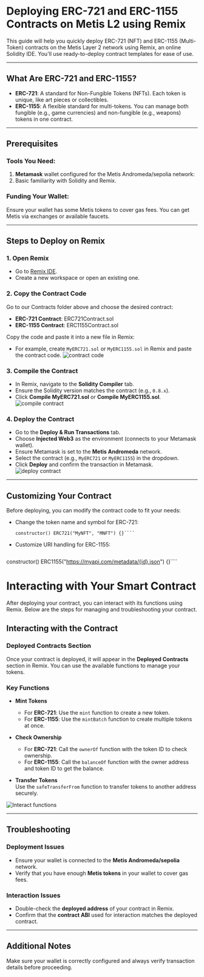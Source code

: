 # Deploying ERC-721 and ERC-1155 Contracts on Metis L2 using Remix

This guide will help you quickly deploy ERC-721 (NFT) and ERC-1155 (Multi-Token) contracts on the Metis Layer 2 network using Remix, an online Solidity IDE. You'll use ready-to-deploy contract templates for ease of use.

---

## What Are ERC-721 and ERC-1155?

- **ERC-721**: A standard for Non-Fungible Tokens (NFTs). Each token is unique, like art pieces or collectibles.
- **ERC-1155**: A flexible standard for multi-tokens. You can manage both fungible (e.g., game currencies) and non-fungible (e.g., weapons) tokens in one contract.

---

## Prerequisites

### Tools You Need:
1. **Metamask** wallet configured for the Metis Andromeda/sepolia network:
2. Basic familiarity with Solidity and Remix.

### Funding Your Wallet:
Ensure your wallet has some Metis tokens to cover gas fees. You can get Metis via exchanges or available faucets.

---

## Steps to Deploy on Remix

### 1. Open Remix
- Go to [Remix IDE](https://remix.ethereum.org).
- Create a new workspace or open an existing one.

### 2. Copy the Contract Code
Go to our Contracts folder above and choose the desired contract:
- **ERC-721 Contract**: ERC721Contract.sol
- **ERC-1155 Contract**: ERC1155Contract.sol

Copy the code and paste it into a new file in Remix:
- For example, create `MyERC721.sol` or `MyERC1155.sol` in Remix and paste the contract code.
![contract code](images/contractcode.png)

### 3. Compile the Contract
- In Remix, navigate to the **Solidity Compiler** tab.
- Ensure the Solidity version matches the contract (e.g., `0.8.x`).
- Click **Compile MyERC721.sol** or **Compile MyERC1155.sol**.
![compile contract](images/compile.png)

### 4. Deploy the Contract
- Go to the **Deploy & Run Transactions** tab.
- Choose **Injected Web3** as the environment (connects to your Metamask wallet).
- Ensure Metamask is set to the **Metis Andromeda** network.
- Select the contract (e.g., `MyERC721` or `MyERC1155`) in the dropdown.
- Click **Deploy** and confirm the transaction in Metamask.
![deploy contract](images/deploy.png)

---

## Customizing Your Contract

Before deploying, you can modify the contract code to fit your needs:
- Change the token name and symbol for ERC-721:
  ```solidity
  constructor() ERC721("MyNFT", "MNFT") {}````
- Customize URI handling for ERC-1155:
  ```solidity
constructor() ERC1155("https://myapi.com/metadata/{id}.json") {}````

# Interacting with Your Smart Contract

After deploying your contract, you can interact with its functions using Remix. Below are the steps for managing and troubleshooting your contract.

## Interacting with the Contract

### Deployed Contracts Section
Once your contract is deployed, it will appear in the **Deployed Contracts** section in Remix. You can use the available functions to manage your tokens.

### Key Functions
- **Mint Tokens**  
  - For **ERC-721**: Use the `mint` function to create a new token.  
  - For **ERC-1155**: Use the `mintBatch` function to create multiple tokens at once.

- **Check Ownership**  
  - For **ERC-721**: Call the `ownerOf` function with the token ID to check ownership.  
  - For **ERC-1155**: Call the `balanceOf` function with the owner address and token ID to get the balance.

- **Transfer Tokens**  
  Use the `safeTransferFrom` function to transfer tokens to another address securely.

![Interact functions](images/functions.png)

---

## Troubleshooting

### Deployment Issues
- Ensure your wallet is connected to the **Metis Andromeda/sepolia** network.
- Verify that you have enough **Metis tokens** in your wallet to cover gas fees.

### Interaction Issues
- Double-check the **deployed address** of your contract in Remix.
- Confirm that the **contract ABI** used for interaction matches the deployed contract.

---

## Additional Notes
Make sure your wallet is correctly configured and always verify transaction details before proceeding.


